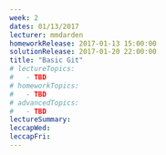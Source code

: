 ```yaml
---
week: 2
dates: 01/13/2017
lecturer: mmdarden
homeworkRelease: 2017-01-13 15:00:00
solutionRelease: 2017-01-20 22:00:00
title: "Basic Git"
# lectureTopics:
#   - TBD
# homeworkTopics:
#   - TBD
# advancedTopics:
#   - TBD
lectureSummary:
leccapWed:
leccapFri:
---
```

